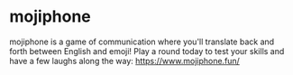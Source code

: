 # mojiphone

mojiphone is a game of communication where you'll translate back and forth between English and emoji! Play a round today to test your skills and have a few laughs along the way: https://www.mojiphone.fun/
